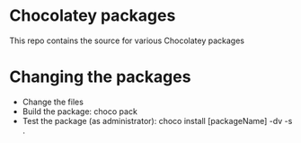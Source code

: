 # Chocolatey packages 
This repo contains the source for various Chocolatey packages

# Changing the packages
* Change the files
* Build the package: choco pack
* Test the package (as administrator): choco install [packageName] -dv -s .